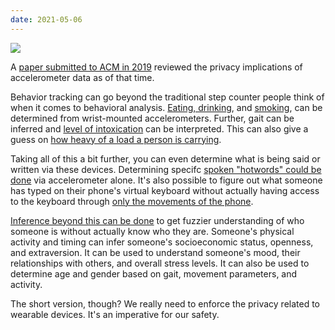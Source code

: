 ```yaml
---
date: 2021-05-06
---
```


![][giphy]

A [paper submitted to ACM in 2019][1] reviewed the privacy implications of
accelerometer data as of that time.

Behavior tracking can go beyond the traditional step counter people think
of when it comes to behavioral analysis.  [Eating, drinking][2], and [smoking][3],
can be determined from wrist-mounted accelerometers.  Further, gait can be inferred
and [level of intoxication][4] can be interpreted.  This can also give a guess
on [how heavy of a load a person is carrying][5]. 

Taking all of this a bit further, you can even determine what is being said or
written via these devices.  Determining specifc [spoken "hotwords" could be done][6]
via accelerometer alone.  It's also possible to figure out what someone has typed
on their phone's virtual keyboard without actually having access to the keyboard
through [only the movements of the phone][7].

[Inference beyond this can be done][8] to get fuzzier understanding of who someone is
without actually know who they are.  Someone's physical activity and timing can
infer someone's socioeconomic status, openness, and extraversion.  It can be used
to understand someone's mood, their relationships with others, and overall stress
levels.  It can also be used to determine age and gender based on gait, movement
parameters, and activity.

The short version, though?  We really need to enforce the privacy related to
wearable devices.  It's an imperative for our safety.

[giphy]: https://media.giphy.com/media/86yvoQ2TEi2ic/giphy-downsized.gif

[1]: https://dl.acm.org/doi/pdf/10.1145/3309074.3309076
[2]: https://doi.org/10.1145/2750858.2807545
[3]: https://dl.acm.org/doi/10.4108/icst.pervasivehealth.2014.254978
[4]: https://pubmed.ncbi.nlm.nih.gov/29236078/ 
[5]: https://ieeexplore.ieee.org/document/7299356
[6]: https://dl.acm.org/doi/abs/10.1145/2742647.2742658
[7]: https://citeseerx.ist.psu.edu/viewdoc/download?doi=10.1.1.359.9767&rep=rep1&type=pdf
[8]: https://citeseerx.ist.psu.edu/viewdoc/download?doi=10.1.1.452.8357&rep=rep1&type=pdf
